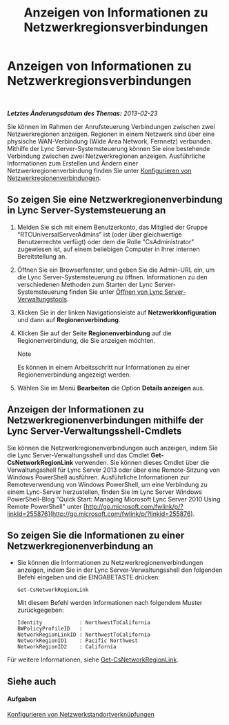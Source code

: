﻿---
title: Anzeigen von Informationen zu Netzwerkregionsverbindungen
TOCTitle: Anzeigen von Informationen zu Netzwerkregionsverbindungen
ms:assetid: 7b6b2ea2-83d8-4376-afb2-70e5d2cf6444
ms:mtpsurl: https://technet.microsoft.com/de-de/library/JJ688102(v=OCS.15)
ms:contentKeyID: 49890802
ms.date: 05/19/2016
mtps_version: v=OCS.15
ms.translationtype: HT
---

# Anzeigen von Informationen zu Netzwerkregionsverbindungen

 

_**Letztes Änderungsdatum des Themas:** 2013-02-23_

Sie können im Rahmen der Anrufsteuerung Verbindungen zwischen zwei Netzwerkregionen anzeigen. Regionen in einem Netzwerk sind über eine physische WAN-Verbindung (Wide Area Network, Fernnetz) verbunden. Mithilfe der Lync Server-Systemsteuerung können Sie eine bestehende Verbindung zwischen zwei Netzwerkregionen anzeigen. Ausführliche Informationen zum Erstellen und Ändern einer Netzwerkregionenverbindung finden Sie unter [Konfigurieren von Netzwerkregionenverbindungen](lync-server-2013-configuring-network-region-links.md).

## So zeigen Sie eine Netzwerkregionenverbindung in Lync Server-Systemsteuerung an

1.  Melden Sie sich mit einem Benutzerkonto, das Mitglied der Gruppe "RTCUniversalServerAdmins" ist (oder über gleichwertige Benutzerrechte verfügt) oder dem die Rolle "CsAdministrator" zugewiesen ist, auf einem beliebigen Computer in Ihrer internen Bereitstellung an.

2.  Öffnen Sie ein Browserfenster, und geben Sie die Admin-URL ein, um die Lync Server-Systemsteuerung zu öffnen. Informationen zu den verschiedenen Methoden zum Starten der Lync Server-Systemsteuerung finden Sie unter [Öffnen von Lync Server-Verwaltungstools](lync-server-2013-open-lync-server-administrative-tools.md).

3.  Klicken Sie in der linken Navigationsleiste auf **Netzwerkkonfiguration** und dann auf **Regionenverbindung**.

4.  Klicken Sie auf der Seite **Regionenverbindung** auf die Regionenverbindung, die Sie anzeigen möchten.
    

    > [!NOTE]
    > Es können in einem Arbeitsschritt nur Informationen zu einer Regionenverbindung angezeigt werden.



5.  Wählen Sie im Menü **Bearbeiten** die Option **Details anzeigen** aus.

## Anzeigen der Informationen zu Netzwerkregionenverbindungen mithilfe der Lync Server-Verwaltungsshell-Cmdlets

Sie können die Netzwerkregionenverbindungen auch anzeigen, indem Sie die Lync Server-Verwaltungsshell und das Cmdlet **Get-CsNetworkRegionLink** verwenden. Sie können dieses Cmdlet über die Verwaltungsshell für Lync Server 2013 oder über eine Remote-Sitzung von Windows PowerShell ausführen. Ausführliche Informationen zur Remoteverwendung von Windows PowerShell, um eine Verbindung zu einem Lync-Server herzustellen, finden Sie im Lync Server Windows PowerShell-Blog "Quick Start: Managing Microsoft Lync Server 2010 Using Remote PowerShell" unter [http://go.microsoft.com/fwlink/p/?linkId=255876](http://go.microsoft.com/fwlink/p/?linkid=255876).

## So zeigen Sie die Informationen zu einer Netzwerkregionenverbindung an

  - Sie können die Informationen zu Netzwerkregionenverbindungen anzeigen, indem Sie in der Lync Server-Verwaltungsshell den folgenden Befehl eingeben und die EINGABETASTE drücken:
    
        Get-CsNetworkRegionLink
    
    Mit diesem Befehl werden Informationen nach folgendem Muster zurückgegeben:
    
        Identity            : NorthwestToCalifornia
        BWPolicyProfileID   :
        NetworkRegionLinkID : NorthwestToCalifornia
        NetworkRegionID1    : Pacific Northwest
        NetworkRegionID2    : California

Für weitere Informationen, siehe [Get-CsNetworkRegionLink](https://docs.microsoft.com/en-us/powershell/module/skype/Get-CsNetworkRegionLink).

## Siehe auch

#### Aufgaben

[Konfigurieren von Netzwerkstandortverknüpfungen](lync-server-2013-configuring-network-site-links.md)


